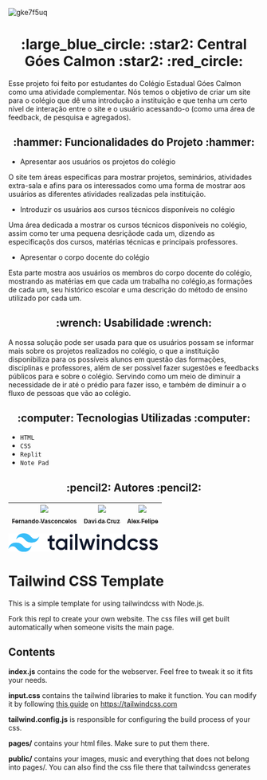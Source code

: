  ![gke7f5uq](https://user-images.githubusercontent.com/129390050/235219161-051fc552-4cdb-418b-97dc-c37defeb51a6.png)

<h1 align="center"> :large_blue_circle: :star2: Central Góes Calmon :star2: :red_circle: </h1>

Esse projeto foi feito por estudantes do Colégio Estadual Góes Calmon como uma atividade complementar. Nós temos o objetivo de criar um site para o colégio que dê uma introdução a instituição e que tenha um certo nível de interação entre o site e o usuário acessando-o (como uma área de feedback, de pesquisa e agregados).

<h2 align="center"> :hammer: Funcionalidades do Projeto :hammer: </h2>

- Apresentar aos usuários os projetos do colégio

O site tem áreas especificas para mostrar projetos, seminários, atividades extra-sala e afins para os interessados como uma forma de mostrar aos usuários as diferentes atividades realizadas pela instituição.

- Introduzir os usuários aos cursos técnicos disponíveis no colégio

Uma área dedicada a mostrar os cursos técnicos disponíveis no colégio, assim como ter uma pequena desriçãode cada um, dizendo as especificaçõs dos cursos, matérias técnicas e principais professores.

- Apresentar o corpo docente do colégio

Esta parte mostra aos usuários os membros do corpo docente do colégio, mostrando as matérias em que cada um trabalha no colégio,as formações de cada um, seu histórico escolar e uma descrição do método de ensino utilizado por cada um.

<h2 align="center"> :wrench: Usabilidade :wrench: </h2>

A nossa solução pode ser usada para que os usuários possam se informar mais sobre os projetos realizados no colégio, o que a instituição disponibiliza para os possíveis alunos em questão das formações, disciplinas e professores, além de ser possível fazer sugestões e feedbacks públicos para e sobre o colégio. Servindo como um meio de diminuir a necessidade de ir até o prédio para fazer isso, e também de diminuir a o fluxo de pessoas que vão ao colégio.
 
<h2 align="center"> :computer: Tecnologias Utilizadas :computer: </h2>

- ``HTML``
- ``CSS``
- ``Replit``
- ``Note Pad``

<h2 align="center"> :pencil2: Autores :pencil2: </h2>

| [<img src="https://avatars.githubusercontent.com/u/129390050?s=96&v=4" width=115><br><sub>Fernando Vasconcelos</sub>](https://github.com/Sticknand) |  [<img src="https://avatars.githubusercontent.com/u/129390128?v=4" width=115><br><sub>Davi da Cruz</sub>](https://github.com/Davidcmr21) |  [<img src="https://avatars.githubusercontent.com/u/8989346?v=4" width=115><br><sub>Alex Felipe</sub>](https://github.com/alexfelipe) |
| :---: | :---: | :---: |

 
 <img src="public/tailwindlogo.png" width="300">
 
# Tailwind CSS Template



This is a simple template for using tailwindcss with Node.js.

Fork this repl to create your own website.
The css files will get built automatically when someone visits the main page.



## Contents
**index.js**
contains the code for the webserver. Feel free to tweak it so it fits your needs.

**input.css**
contains the tailwind libraries to make it function. You can modify it by following [this guide](https://tailwindcss.com/docs/adding-custom-styles#using-css-and-layer) on https://tailwindcss.com

**tailwind.config.js**
is responsible for configuring the build process of your css.

**pages/**
contains your html files. Make sure to put them there.

**public/**
contains your images, music and everything that does not belong into pages/. You can also find the css file there that tailwindcss generates
